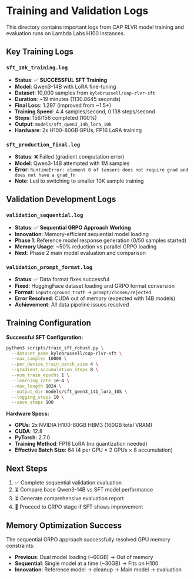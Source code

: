 # Training and Validation Logs

This directory contains important logs from CAP RLVR model training and evaluation runs on Lambda Labs H100 instances.

## Key Training Logs

### `sft_10k_training.log`
- **Status**: ✅ **SUCCESSFUL SFT Training**
- **Model**: Qwen3-14B with LoRA fine-tuning  
- **Dataset**: 10,000 samples from `kylebrussell/cap-rlvr-sft`
- **Duration**: ~19 minutes (1130.8645 seconds)
- **Final Loss**: 1.297 (improved from ~1.5+)
- **Training Speed**: 4.4 samples/second, 0.138 steps/second
- **Steps**: 156/156 completed (100%)
- **Output**: `models/sft_qwen3_14b_lora_10k`
- **Hardware**: 2x H100-80GB GPUs, FP16 LoRA training

### `sft_production_final.log`
- **Status**: ❌ Failed (gradient computation error)
- **Model**: Qwen3-14B attempted with 1M samples
- **Error**: `RuntimeError: element 0 of tensors does not require grad and does not have a grad_fn`
- **Note**: Led to switching to smaller 10K sample training

## Validation Development Logs

### `validation_sequential.log`
- **Status**: ✅ **Sequential GRPO Approach Working**
- **Innovation**: Memory-efficient sequential model loading
- **Phase 1**: Reference model response generation (0/50 samples started)
- **Memory Usage**: ~50% reduction vs parallel GRPO loading
- **Next**: Phase 2 main model evaluation and comparison

### `validation_prompt_format.log`
- **Status**: ✅ Data format fixes successful
- **Fixed**: HuggingFace dataset loading and GRPO format conversion
- **Format**: `inputs/ground_truth` → `prompt/chosen/rejected`
- **Error Resolved**: CUDA out of memory (expected with 14B models)
- **Achievement**: All data pipeline issues resolved

## Training Configuration

**Successful SFT Configuration:**
```bash
python3 scripts/train_sft_robust.py \
  --dataset_name kylebrussell/cap-rlvr-sft \
  --max_samples 10000 \
  --per_device_train_batch_size 4 \
  --gradient_accumulation_steps 8 \
  --num_train_epochs 1 \
  --learning_rate 1e-4 \
  --max_length 1024 \
  --output_dir models/sft_qwen3_14b_lora_10k \
  --logging_steps 10 \
  --save_steps 100
```

**Hardware Specs:**
- **GPUs**: 2x NVIDIA H100-80GB HBM3 (160GB total VRAM)
- **CUDA**: 12.8
- **PyTorch**: 2.7.0
- **Training Method**: FP16 LoRA (no quantization needed)
- **Effective Batch Size**: 64 (4 per GPU × 2 GPUs × 8 accumulation)

## Next Steps

1. ✅ Complete sequential validation evaluation
2. ⏳ Compare base Qwen3-14B vs SFT model performance
3. ⏳ Generate comprehensive evaluation report
4. 🎯 Proceed to GRPO stage if SFT shows improvement

## Memory Optimization Success

The sequential GRPO approach successfully resolved GPU memory constraints:
- **Previous**: Dual model loading (~60GB) → Out of memory
- **Sequential**: Single model at a time (~30GB) → Fits on H100
- **Innovation**: Reference model → cleanup → Main model → evaluation
